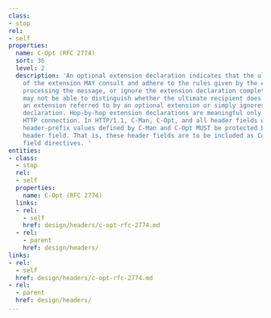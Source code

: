 ```yaml
---
class:
- stop
rel:
- self
properties:
  name: C-Opt (RFC 2774)
  sort: 36
  level: 2
  description: 'An optional extension declaration indicates that the ultimate recipient
    of the extension MAY consult and adhere to the rules given by the extension when
    processing the message, or ignore the extension declaration completely. An agent
    may not be able to distinguish whether the ultimate recipient does not understand
    an extension referred to by an optional extension or simply ignores the extension
    declaration. Hop-by-hop extension declarations are meaningful only for a single
    HTTP connection. In HTTP/1.1, C-Man, C-Opt, and all header fields with matching
    header-prefix values defined by C-Man and C-Opt MUST be protected by a Connection
    header field. That is, these header fields are to be included as Connection header
    field directives. '
entities:
- class:
  - stop
  rel:
  - self
  properties:
    name: C-Opt (RFC 2774)
  links:
  - rel:
    - self
    href: design/headers/c-opt-rfc-2774.md
  - rel:
    - parent
    href: design/headers/
links:
- rel:
  - self
  href: design/headers/c-opt-rfc-2774.md
- rel:
  - parent
  href: design/headers/
...
```

